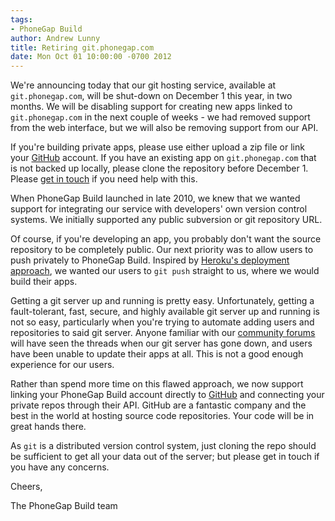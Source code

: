 ```yaml
---
tags:
- PhoneGap Build
author: Andrew Lunny
title: Retiring git.phonegap.com
date: Mon Oct 01 10:00:00 -0700 2012
---
```

We're announcing today that our git hosting service, available at 
`git.phonegap.com`, will be shut-down on December 1 this year, in two months. We
will be disabling support for creating new apps linked to `git.phonegap.com` in
the next couple of weeks - we had removed support from the web interface, but
we will also be removing support from our API.

If you're building private apps, please use either upload a zip file or link
your [GitHub](https://github.com) account. If you have an existing app on
`git.phonegap.com` that is not backed up locally, please clone the repository
before December 1. Please [get in touch](http://community.phonegap.com) if you
need help with this.

<!-- end-slug -->

When PhoneGap Build launched in late 2010, we knew that we wanted support for
integrating our service with developers' own version control systems. We
initially supported any public subversion or git repository URL.

Of course, if you're developing an app, you probably don't want the source
repository to be completely public. Our next priority was to allow users to
push privately to PhoneGap Build. Inspired by [Heroku's deployment
approach][hk], we wanted our users to `git push` straight to us, where we would
build their apps.

Getting a git server up and running is pretty easy. Unfortunately, getting a
fault-tolerant, fast, secure, and highly available git server up and running is
not so easy, particularly when you're trying to automate adding users and
repositories to said git server. Anyone familiar with our [community forums][gs]
will have seen the threads when our git server has gone down, and users have
been unable to update their apps at all. This is not a good enough experience
for our users.

Rather than spend more time on this flawed approach, we now support linking
your PhoneGap Build account directly to [GitHub][gh] and connecting your
private repos through their API. GitHub are a fantastic company and the best
in the world at hosting source code repositories. Your code will be in great
hands there.

As `git` is a distributed version control system, just cloning the repo should
be sufficient to get all your data out of the server; but please get in touch
if you have any concerns.

Cheers,

The PhoneGap Build team

[hk]: http://www.heroku.com
[gs]: http://community.phonegap.com
[gh]: https://github.com
